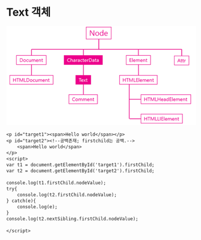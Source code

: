 # Text 객체

![](../../../.gitbook/assets/image%20%286%29.png)

```markup
<p id="target1"><span>Hello world</span></p>
<p id="target2"><!--공백존재; firstchild는 공백.-->
    <span>Hello world</span>
</p>
<script>
var t1 = document.getElementById('target1').firstChild;
var t2 = document.getElementById('target2').firstChild;
 
console.log(t1.firstChild.nodeValue);
try{
    console.log(t2.firstChild.nodeValue);   
} catch(e){
    console.log(e);
}
console.log(t2.nextSibling.firstChild.nodeValue);
 
</script>
```

